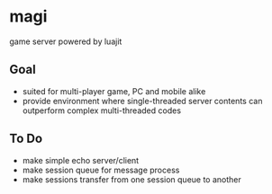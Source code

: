 # magi
game server powered by luajit

## Goal
* suited for multi-player game, PC and mobile alike
* provide environment where single-threaded server contents can outperform complex multi-threaded codes

## To Do
* make simple echo server/client
* make session queue for message process
* make sessions transfer from one session queue to another
